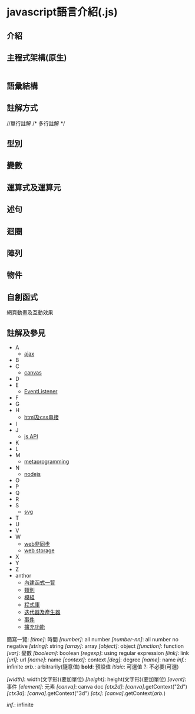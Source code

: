 # javascript語言介紹(.js)

## 介紹


## 主程式架構(原生)

```

```
## 語彙結構

## 註解方式
//單行註解
/*
多行註解
*/

## 型別

## 變數

## 運算式及運算元

## 述句

## 迴圈

## 陣列

## 物件

## 自創函式

網頁動畫及互動效果

## 註解及參見
- A
  - [ajax](ajax.md)
- B
- C
  - [canvas](canvas.md)
- D
- E
  - [EventListener](eventlistener.md)
- F
- G
- H
  - [html及css串接]()
- I
- J
  - [js API]()
- K
- L
- M
  - [metaprogramming]()
- N
  - [nodejs]()
- O
- P
- Q
- R
- S
  - [svg]()
- T
- U
- V
- W
  - [web非同步]()
  - [web storage](website/webstorage.md)
- X
- Y
- Z
- anthor
  - [內建函式一覽]()
  - [類別]()
  - [模組]()
  - [程式庫]()
  - [迭代器及產生器]()
  - [事件]()
  - [擴充功能]()

簡寫一覽:
*\[time\]*: 時間
*\[number\]*: all number
*\[number-nn\]*: all number no negative
*\[string\]*: string
*\[array\]*: array
*\[object\]*: object
*\[function\]*: function
*\[var\]*: 變數
*\[boolean\]*: boolean
*\[regexp\]*: using regular expression
*\[link\]*: link
*\[url\]*: url
*\[name\]*: name
*\[context\]*: context
*\[deg\]*: degree
*\[name\]*: name
*inf.*: infinite
*arb.*: arbitrarily(隨意值)
**bold**: 預設值
*itiaic*: 可選值
?: 不必要(可選)

*\[width\]*: width(文字形)(要加單位)
*\[height\]*: height(文字形)(要加單位)
*\[event\]*: 事件
*\[element\]*: 元素
*\[canva\]*: canva doc
*\[ctx2d\]*: *\[canva\]*.getContext("2d")
*\[ctx3d\]*: *\[canva\]*.getContext("3d")
*\[ctx\]*: *\[canva\]*.getContext(*arb.*)
<!-- *\[number\]*: all number no negative
*\[number\]*: all number no negative
*\[number\]*: all number no negative
*\[number\]*: all number no negative
*\[number\]*: all number no negative -->
*inf.*: infinite
<!-- *inf.*: infinite -->